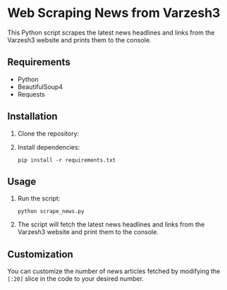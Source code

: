 # Web Scraping News from Varzesh3

This Python script scrapes the latest news headlines and links from the Varzesh3 website and prints them to the console.

## Requirements

- Python 
- BeautifulSoup4
- Requests

## Installation

1. Clone the repository:

2. Install dependencies:
    ```
    pip install -r requirements.txt
    ```

## Usage

1. Run the script:
    ```
    python scrape_news.py
    ```

2. The script will fetch the latest news headlines and links from the Varzesh3 website and print them to the console.

## Customization

You can customize the number of news articles fetched by modifying the `[:20]` slice in the code to your desired number.
